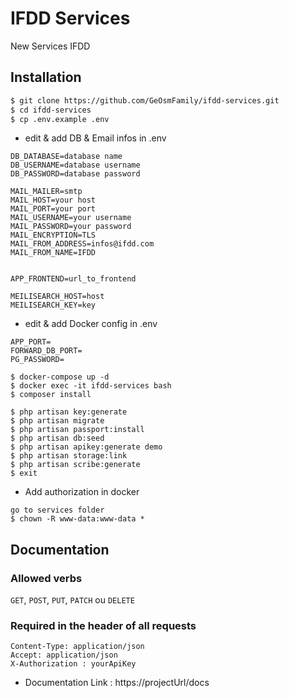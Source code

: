 # IFDD Services

New Services IFDD

## Installation

```sh
$ git clone https://github.com/GeOsmFamily/ifdd-services.git
$ cd ifdd-services
$ cp .env.example .env
```

-   edit & add DB & Email infos in .env

```
DB_DATABASE=database name
DB_USERNAME=database username
DB_PASSWORD=database password

MAIL_MAILER=smtp
MAIL_HOST=your host
MAIL_PORT=your port
MAIL_USERNAME=your username
MAIL_PASSWORD=your password
MAIL_ENCRYPTION=TLS
MAIL_FROM_ADDRESS=infos@ifdd.com
MAIL_FROM_NAME=IFDD


APP_FRONTEND=url_to_frontend

MEILISEARCH_HOST=host
MEILISEARCH_KEY=key

```

-   edit & add Docker config in .env

```
APP_PORT=
FORWARD_DB_PORT=
PG_PASSWORD=
```

```
$ docker-compose up -d
$ docker exec -it ifdd-services bash
$ composer install
```

```
$ php artisan key:generate
$ php artisan migrate
$ php artisan passport:install
$ php artisan db:seed
$ php artisan apikey:generate demo
$ php artisan storage:link
$ php artisan scribe:generate
$ exit
```

-   Add authorization in docker

```
go to services folder
$ chown -R www-data:www-data *
```

## Documentation

### Allowed verbs

`GET`, `POST`, `PUT`, `PATCH` ou `DELETE`

### Required in the header of all requests

```
Content-Type: application/json
Accept: application/json
X-Authorization : yourApiKey
```

-   Documentation Link : https://projectUrl/docs
